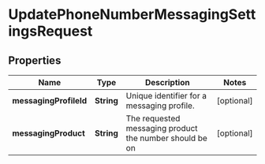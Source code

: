 # UpdatePhoneNumberMessagingSettingsRequest

## Properties
Name | Type | Description | Notes
------------ | ------------- | ------------- | -------------
**messagingProfileId** | **String** | Unique identifier for a messaging profile. |  [optional]
**messagingProduct** | **String** | The requested messaging product the number should be on |  [optional]
